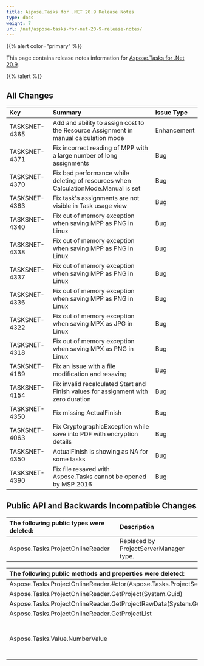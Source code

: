 ```yaml
---
title: Aspose.Tasks for .NET 20.9 Release Notes
type: docs
weight: 7
url: /net/aspose-tasks-for-net-20-9-release-notes/
---
```


{{% alert color="primary" %}} 

This page contains release notes information for [Aspose.Tasks for .Net 20.9](https://downloads.aspose.com/tasks/net/new-releases/-aspose.tasks-for-.net-20.9/).

{{% /alert %}}
## **All Changes**
|**Key**|**Summary**|**Issue Type**|
| :- | :- | :- |
| TASKSNET-4365 | Add and ability to assign cost to the Resource Assignment in manual calculation mode | Enhancement |
| TASKSNET-4371 | Fix incorrect reading of MPP with a large number of long assignments | Bug |
| TASKSNET-4370 | Fix bad performance while deleting of resources when CalculationMode.Manual is set | Bug |
| TASKSNET-4363 | Fix task's assignments are not visible in Task usage view | Bug |
| TASKSNET-4340 | Fix out of memory exception when saving MPP as PNG in Linux | Bug |
| TASKSNET-4338 | Fix out of memory exception when saving MPP as PNG in Linux | Bug |
| TASKSNET-4337 | Fix out of memory exception when saving MPP as PNG in Linux | Bug |
| TASKSNET-4336 | Fix out of memory exception when saving MPP as PNG in Linux | Bug |
| TASKSNET-4322 | Fix out of memory exception when saving MPX as JPG in Linux | Bug |
| TASKSNET-4318 | Fix out of memory exception when saving MPX as PNG in Linux | Bug |
| TASKSNET-4189 | Fix an issue with a file modification and resaving | Bug |
| TASKSNET-4154 | Fix invalid recalculated Start and Finish values for assignment with zero duration | Bug |
| TASKSNET-4350 | Fix missing ActualFinish | Bug |
| TASKSNET-4063 | Fix CryptographicException while save into PDF with encryption details | Bug |
| TASKSNET-4350 | ActualFinish is showing as NA for some tasks | Bug |
| TASKSNET-4390 | Fix file resaved with Aspose.Tasks cannot be opened by MSP 2016 | Bug |

## **Public API and Backwards Incompatible Changes**
|**The following public types were deleted:**|**Description**|
| :- | :- |
| Aspose.Tasks.ProjectOnlineReader | Replaced by ProjectServerManager type. |

|**The following public methods and properties were deleted:**|**Description**|
| :- | :- |
| Aspose.Tasks.ProjectOnlineReader.#ctor(Aspose.Tasks.ProjectServerCredentials) |  |
| Aspose.Tasks.ProjectOnlineReader.GetProject(System.Guid) |  |
| Aspose.Tasks.ProjectOnlineReader.GetProjectRawData(System.Guid) |  |
| Aspose.Tasks.ProjectOnlineReader.GetProjectList |  |
| Aspose.Tasks.Value.NumberValue | Replaced with NumericValue (decimal) property |